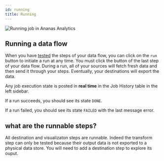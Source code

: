 ```yaml
---
id: running
title: Running
---
```


![Running job in Ananas Analytics](assets/running.png)

## Running a data flow

When you have [tested](testing.md) the steps of your data flow, you can click on the `run` button to initiate a run at any time. You must click the button of the last step of your data flow. During a run, all of your sources will fetch fresh data and then send it through your steps. Eventually, your destinations will export the data.

Any job execution state is posted in **real time** in the Job History table in the left sidebar.

If a run succeeds, you should see its state `DONE`. 

If a run failed, you should see its state `FAILED` with the last message error.

## what are the runnable steps? 

All destination and visualizaton steps are runnable. Indeed the transform step can only be tested because their output data is not exported to a physical data store. You will need to add a destination step to explore its ouput. 
